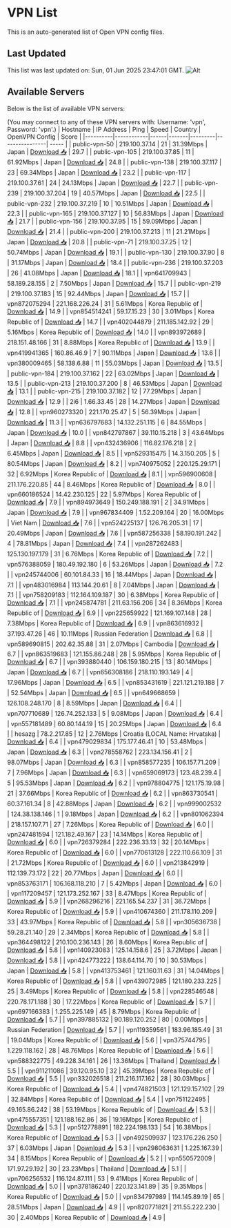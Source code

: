 # VPN List

This is an auto-generated list of Open VPN config files.

## Last Updated

This list was last updated on: Sun, 01 Jun 2025 23:47:01 GMT.
![Alt](https://repobeats.axiom.co/api/embed/186b98318ef1479477931607c1ad7d823f12451f.svg "Repobeats analytics image")

## Available Servers

Below is the list of available VPN servers:

(You may connect to any of these VPN servers with: Username: 'vpn', Password: 'vpn'.)
| Hostname | IP Address | Ping | Speed | Country | OpenVPN Config | Score |
|----------|------------|------|-------|---------|----------------| ----- |
| public-vpn-50 | 219.100.37.14 | 21 | 31.39Mbps | Japan | [Download 📥](./configs/server_0_JP.ovpn) | 29.7 |
| public-vpn-105 | 219.100.37.85 | 11 | 61.92Mbps | Japan | [Download 📥](./configs/server_1_JP.ovpn) | 24.8 |
| public-vpn-138 | 219.100.37.117 | 23 | 69.34Mbps | Japan | [Download 📥](./configs/server_2_JP.ovpn) | 23.2 |
| public-vpn-117 | 219.100.37.61 | 24 | 24.13Mbps | Japan | [Download 📥](./configs/server_3_JP.ovpn) | 22.7 |
| public-vpn-239 | 219.100.37.204 | 19 | 40.57Mbps | Japan | [Download 📥](./configs/server_4_JP.ovpn) | 22.5 |
| public-vpn-232 | 219.100.37.219 | 10 | 10.51Mbps | Japan | [Download 📥](./configs/server_5_JP.ovpn) | 22.3 |
| public-vpn-165 | 219.100.37.127 | 10 | 56.83Mbps | Japan | [Download 📥](./configs/server_6_JP.ovpn) | 21.7 |
| public-vpn-156 | 219.100.37.95 | 15 | 59.09Mbps | Japan | [Download 📥](./configs/server_7_JP.ovpn) | 21.4 |
| public-vpn-200 | 219.100.37.213 | 11 | 21.21Mbps | Japan | [Download 📥](./configs/server_8_JP.ovpn) | 20.8 |
| public-vpn-71 | 219.100.37.25 | 12 | 50.74Mbps | Japan | [Download 📥](./configs/server_9_JP.ovpn) | 19.1 |
| public-vpn-130 | 219.100.37.90 | 8 | 31.17Mbps | Japan | [Download 📥](./configs/server_10_JP.ovpn) | 18.4 |
| public-vpn-236 | 219.100.37.203 | 26 | 41.08Mbps | Japan | [Download 📥](./configs/server_11_JP.ovpn) | 18.1 |
| vpn641709943 | 58.189.28.155 | 2 | 7.50Mbps | Japan | [Download 📥](./configs/server_12_JP.ovpn) | 15.7 |
| public-vpn-219 | 219.100.37.183 | 15 | 92.44Mbps | Japan | [Download 📥](./configs/server_13_JP.ovpn) | 15.7 |
| vpn872075294 | 221.168.226.24 | 31 | 5.61Mbps | Korea Republic of | [Download 📥](./configs/server_14_KR.ovpn) | 14.9 |
| vpn854514241 | 59.17.15.23 | 30 | 3.01Mbps | Korea Republic of | [Download 📥](./configs/server_15_KR.ovpn) | 14.7 |
| vpn402044879 | 211.185.142.92 | 29 | 5.16Mbps | Korea Republic of | [Download 📥](./configs/server_16_KR.ovpn) | 14.0 |
| vpn893972689 | 218.151.48.166 | 31 | 8.88Mbps | Korea Republic of | [Download 📥](./configs/server_17_KR.ovpn) | 13.9 |
| vpn419941365 | 160.86.46.9 | 7 | 90.11Mbps | Japan | [Download 📥](./configs/server_18_JP.ovpn) | 13.6 |
| vpn380009465 | 58.138.6.88 | 11 | 55.03Mbps | Japan | [Download 📥](./configs/server_19_JP.ovpn) | 13.5 |
| public-vpn-184 | 219.100.37.162 | 22 | 63.02Mbps | Japan | [Download 📥](./configs/server_20_JP.ovpn) | 13.5 |
| public-vpn-213 | 219.100.37.200 | 8 | 46.53Mbps | Japan | [Download 📥](./configs/server_21_JP.ovpn) | 13.1 |
| public-vpn-215 | 219.100.37.182 | 12 | 77.29Mbps | Japan | [Download 📥](./configs/server_22_JP.ovpn) | 12.9 |
| 2i6 | 1.66.33.45 | 28 | 14.27Mbps | Japan | [Download 📥](./configs/server_23_JP.ovpn) | 12.8 |
| vpn960273320 | 221.170.25.47 | 5 | 56.39Mbps | Japan | [Download 📥](./configs/server_24_JP.ovpn) | 11.3 |
| vpn636797683 | 14.132.251.115 | 6 | 84.55Mbps | Japan | [Download 📥](./configs/server_25_JP.ovpn) | 10.0 |
| vpn842797867 | 39.110.15.218 | 3 | 43.64Mbps | Japan | [Download 📥](./configs/server_26_JP.ovpn) | 8.8 |
| vpn432436906 | 116.82.176.218 | 2 | 6.45Mbps | Japan | [Download 📥](./configs/server_27_JP.ovpn) | 8.5 |
| vpn529315475 | 14.3.150.205 | 5 | 80.54Mbps | Japan | [Download 📥](./configs/server_28_JP.ovpn) | 8.2 |
| vpn740975052 | 220.125.29.171 | 32 | 6.92Mbps | Korea Republic of | [Download 📥](./configs/server_29_KR.ovpn) | 8.1 |
| vpn596900608 | 211.176.220.85 | 44 | 8.46Mbps | Korea Republic of | [Download 📥](./configs/server_30_KR.ovpn) | 8.0 |
| vpn660186524 | 14.42.230.125 | 22 | 5.97Mbps | Korea Republic of | [Download 📥](./configs/server_31_KR.ovpn) | 7.9 |
| vpn894973649 | 150.249.188.191 | 2 | 34.91Mbps | Japan | [Download 📥](./configs/server_32_JP.ovpn) | 7.9 |
| vpn967834409 | 1.52.209.164 | 20 | 16.00Mbps | Viet Nam | [Download 📥](./configs/server_33_VN.ovpn) | 7.6 |
| vpn524225137 | 126.76.205.31 | 17 | 20.49Mbps | Japan | [Download 📥](./configs/server_34_JP.ovpn) | 7.6 |
| vpn587256338 | 58.190.191.242 | 4 | 78.81Mbps | Japan | [Download 📥](./configs/server_35_JP.ovpn) | 7.4 |
| vpn287262483 | 125.130.197.179 | 31 | 6.76Mbps | Korea Republic of | [Download 📥](./configs/server_36_KR.ovpn) | 7.2 |
| vpn576388059 | 180.49.192.180 | 6 | 53.26Mbps | Japan | [Download 📥](./configs/server_37_JP.ovpn) | 7.2 |
| vpn245744006 | 60.101.84.33 | 16 | 18.44Mbps | Japan | [Download 📥](./configs/server_38_JP.ovpn) | 7.1 |
| vpn483016984 | 113.144.20.61 | 8 | 7.04Mbps | Japan | [Download 📥](./configs/server_39_JP.ovpn) | 7.1 |
| vpn758209183 | 112.164.109.187 | 30 | 6.38Mbps | Korea Republic of | [Download 📥](./configs/server_40_KR.ovpn) | 7.1 |
| vpn245874781 | 211.63.156.206 | 34 | 8.36Mbps | Korea Republic of | [Download 📥](./configs/server_41_KR.ovpn) | 6.9 |
| vpn225659922 | 121.169.107.148 | 28 | 7.38Mbps | Korea Republic of | [Download 📥](./configs/server_42_KR.ovpn) | 6.9 |
| vpn863616932 | 37.193.47.26 | 46 | 10.11Mbps | Russian Federation | [Download 📥](./configs/server_43_RU.ovpn) | 6.8 |
| vpn589690815 | 202.62.35.88 | 31 | 2.07Mbps | Cambodia | [Download 📥](./configs/server_44_KH.ovpn) | 6.7 |
| vpn863519683 | 121.155.86.248 | 28 | 5.95Mbps | Korea Republic of | [Download 📥](./configs/server_45_KR.ovpn) | 6.7 |
| vpn393880440 | 106.159.180.215 | 13 | 80.14Mbps | Japan | [Download 📥](./configs/server_46_JP.ovpn) | 6.7 |
| vpn656308186 | 218.110.193.149 | 4 | 17.96Mbps | Japan | [Download 📥](./configs/server_47_JP.ovpn) | 6.5 |
| vpn853431619 | 221.121.219.188 | 7 | 52.54Mbps | Japan | [Download 📥](./configs/server_48_JP.ovpn) | 6.5 |
| vpn649668659 | 126.108.248.170 | 8 | 8.59Mbps | Japan | [Download 📥](./configs/server_49_JP.ovpn) | 6.4 |
| vpn707710689 | 126.74.252.133 | 5 | 9.08Mbps | Japan | [Download 📥](./configs/server_50_JP.ovpn) | 6.4 |
| vpn557181489 | 60.80.144.19 | 15 | 20.25Mbps | Japan | [Download 📥](./configs/server_51_JP.ovpn) | 6.4 |
| hesazg | 78.2.217.85 | 12 | 2.76Mbps | Croatia (LOCAL Name: Hrvatska) | [Download 📥](./configs/server_52_HR.ovpn) | 6.4 |
| vpn479029834 | 175.177.46.41 | 10 | 53.48Mbps | Japan | [Download 📥](./configs/server_53_JP.ovpn) | 6.3 |
| vpn278558762 | 223.134.156.41 | 2 | 98.07Mbps | Japan | [Download 📥](./configs/server_54_JP.ovpn) | 6.3 |
| vpn858577235 | 106.157.71.209 | 7 | 7.96Mbps | Japan | [Download 📥](./configs/server_55_JP.ovpn) | 6.3 |
| vpn659069173 | 123.48.239.4 | 5 | 95.53Mbps | Japan | [Download 📥](./configs/server_56_JP.ovpn) | 6.2 |
| vpn978804775 | 121.175.19.98 | 21 | 37.66Mbps | Korea Republic of | [Download 📥](./configs/server_57_KR.ovpn) | 6.2 |
| vpn863730541 | 60.37.161.34 | 8 | 42.88Mbps | Japan | [Download 📥](./configs/server_58_JP.ovpn) | 6.2 |
| vpn999002532 | 124.38.138.146 | 1 | 9.18Mbps | Japan | [Download 📥](./configs/server_59_JP.ovpn) | 6.2 |
| vpn801062394 | 218.157.107.71 | 27 | 7.26Mbps | Korea Republic of | [Download 📥](./configs/server_60_KR.ovpn) | 6.0 |
| vpn247481594 | 121.182.49.167 | 23 | 14.14Mbps | Korea Republic of | [Download 📥](./configs/server_61_KR.ovpn) | 6.0 |
| vpn726379284 | 222.236.33.13 | 32 | 20.14Mbps | Korea Republic of | [Download 📥](./configs/server_62_KR.ovpn) | 6.0 |
| vpn770613128 | 222.110.66.109 | 31 | 21.72Mbps | Korea Republic of | [Download 📥](./configs/server_63_KR.ovpn) | 6.0 |
| vpn213842919 | 112.139.73.172 | 22 | 20.77Mbps | Japan | [Download 📥](./configs/server_64_JP.ovpn) | 6.0 |
| vpn853763171 | 106.168.118.210 | 7 | 5.42Mbps | Japan | [Download 📥](./configs/server_65_JP.ovpn) | 6.0 |
| vpn117209457 | 121.173.252.167 | 33 | 8.47Mbps | Korea Republic of | [Download 📥](./configs/server_66_KR.ovpn) | 5.9 |
| vpn268296216 | 221.165.54.237 | 31 | 36.72Mbps | Korea Republic of | [Download 📥](./configs/server_67_KR.ovpn) | 5.9 |
| vpn410674360 | 211.178.110.209 | 33 | 43.97Mbps | Korea Republic of | [Download 📥](./configs/server_68_KR.ovpn) | 5.8 |
| vpn305636738 | 59.28.21.140 | 29 | 2.34Mbps | Korea Republic of | [Download 📥](./configs/server_69_KR.ovpn) | 5.8 |
| vpn364498122 | 210.100.236.143 | 26 | 8.60Mbps | Korea Republic of | [Download 📥](./configs/server_70_KR.ovpn) | 5.8 |
| vpn140923083 | 125.14.158.6 | 25 | 3.72Mbps | Japan | [Download 📥](./configs/server_71_JP.ovpn) | 5.8 |
| vpn424773222 | 138.64.114.70 | 10 | 30.53Mbps | Japan | [Download 📥](./configs/server_72_JP.ovpn) | 5.8 |
| vpn413753461 | 121.160.11.63 | 31 | 14.04Mbps | Korea Republic of | [Download 📥](./configs/server_73_KR.ovpn) | 5.8 |
| vpn439072985 | 121.180.233.225 | 25 | 3.49Mbps | Korea Republic of | [Download 📥](./configs/server_74_KR.ovpn) | 5.8 |
| vpn228546548 | 220.78.171.188 | 30 | 17.22Mbps | Korea Republic of | [Download 📥](./configs/server_75_KR.ovpn) | 5.7 |
| vpn697166383 | 1.255.225.149 | 45 | 8.79Mbps | Korea Republic of | [Download 📥](./configs/server_76_KR.ovpn) | 5.7 |
| vpn397885132 | 90.189.120.252 | 80 | 0.00Mbps | Russian Federation | [Download 📥](./configs/server_77_RU.ovpn) | 5.7 |
| vpn119359561 | 183.96.185.49 | 31 | 19.04Mbps | Korea Republic of | [Download 📥](./configs/server_78_KR.ovpn) | 5.6 |
| vpn375744795 | 1.229.118.162 | 28 | 48.76Mbps | Korea Republic of | [Download 📥](./configs/server_79_KR.ovpn) | 5.6 |
| vpn588322775 | 49.228.34.161 | 26 | 13.36Mbps | Thailand | [Download 📥](./configs/server_80_TH.ovpn) | 5.5 |
| vpn911211086 | 39.120.95.10 | 32 | 45.39Mbps | Korea Republic of | [Download 📥](./configs/server_81_KR.ovpn) | 5.5 |
| vpn332026518 | 211.216.117.162 | 28 | 30.03Mbps | Korea Republic of | [Download 📥](./configs/server_82_KR.ovpn) | 5.4 |
| vpn474821503 | 121.129.157.102 | 29 | 32.84Mbps | Korea Republic of | [Download 📥](./configs/server_83_KR.ovpn) | 5.4 |
| vpn751122495 | 49.165.86.242 | 38 | 53.19Mbps | Korea Republic of | [Download 📥](./configs/server_84_KR.ovpn) | 5.3 |
| vpn475557351 | 121.188.162.86 | 36 | 19.16Mbps | Korea Republic of | [Download 📥](./configs/server_85_KR.ovpn) | 5.3 |
| vpn512778891 | 182.224.198.133 | 54 | 16.38Mbps | Korea Republic of | [Download 📥](./configs/server_86_KR.ovpn) | 5.3 |
| vpn492509937 | 123.176.226.250 | 37 | 6.03Mbps | Japan | [Download 📥](./configs/server_87_JP.ovpn) | 5.3 |
| vpn298063631 | 1.225.167.39 | 34 | 8.15Mbps | Korea Republic of | [Download 📥](./configs/server_88_KR.ovpn) | 5.2 |
| vpn550572009 | 171.97.29.192 | 30 | 23.23Mbps | Thailand | [Download 📥](./configs/server_89_TH.ovpn) | 5.1 |
| vpn706256532 | 116.124.87.111 | 53 | 9.41Mbps | Korea Republic of | [Download 📥](./configs/server_90_KR.ovpn) | 5.0 |
| vpn378186240 | 220.123.141.89 | 35 | 9.35Mbps | Korea Republic of | [Download 📥](./configs/server_91_KR.ovpn) | 5.0 |
| vpn834797989 | 114.145.89.19 | 65 | 28.51Mbps | Japan | [Download 📥](./configs/server_92_JP.ovpn) | 4.9 |
| vpn820771821 | 211.55.222.230 | 30 | 2.40Mbps | Korea Republic of | [Download 📥](./configs/server_93_KR.ovpn) | 4.9 |
